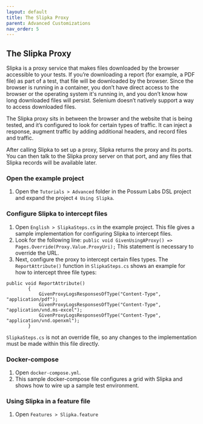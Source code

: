 ```yaml
---
layout: default
title: The Slipka Proxy
parent: Advanced Customizations
nav_order: 5
---
```


## The Slipka Proxy

Slipka is a proxy service that makes files downloaded by the browser accessible to your tests. If you’re downloading a report (for example, a PDF file) as part of a test, that file will be downloaded by the browser. Since the browser is running in a container, you don’t have direct access to the browser or the operating system it's running in, and you don’t know how long downloaded files will persist. Selenium doesn’t natively support a way to access downloaded files.

The Slipka proxy sits in between the browser and the website that is being tested, and it’s configured to look for certain types of traffic. It can inject a response, augment traffic by adding additional headers, and record files and traffic.

After calling Slipka to set up a proxy, Slipka returns the proxy and its ports. You can then talk to the Slipka proxy server on that port, and any files that Slipka records will be available later.

### Open the example project

1. Open the `Tutorials > Advanced` folder in the Possum Labs DSL project and expand the project `4 Using Slipka`.

### Configure Slipka to intercept files

1. Open `English > SlipkaSteps.cs` in the example project. This file gives a sample implementation for configuring Slipka to intercept files.
1. Look for the following line: `public void GivenUsingAProxy() => Pages.Override(Proxy.Value.ProxyUri);` This statement is necessary to override the URL.
1. Next, configure the proxy to intercept certain files types. The `ReportAttribute()` function in `SlipkaSteps.cs` shows an example for how to intercept three file types:

```
public void ReportAttribute()
        {
            GivenProxyLogsResponsesOfType("Content-Type", "application/pdf");
            GivenProxyLogsResponsesOfType("Content-Type", "application/vnd.ms-excel");
            GivenProxyLogsResponsesOfType("Content-Type", "application/vnd.openxml");
        }
```

`SlipkaSteps.cs` is not an override file, so any changes to the implementation must be made within this file directly.

### Docker-compose

1. Open `docker-compose.yml`.
1. This sample docker-compose file configures a grid with Slipka and shows how to wire up a sample test environment.

### Using Slipka in a feature file

1. Open `Features > Slipka.feature`
